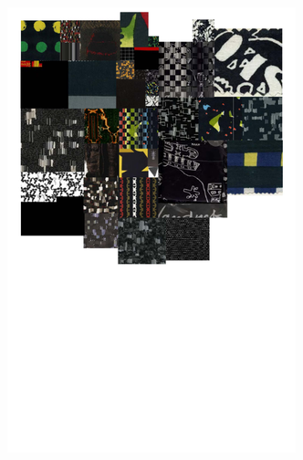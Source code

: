 ![black](https://github.com/jessherzog/stedelijk/blob/master/final_patchworks%20%5BJPG%5D/tile_Page_01.jpg?raw=true)